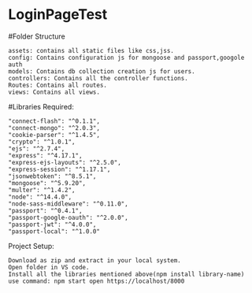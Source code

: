 # LoginPageTest

#Folder Structure

    assets: contains all static files like css,jss.
    config: Contains configuration js for mongoose and passport,googole auth
    models: Contains db collection creation js for users.
    controllers: Contains all the controller functions.
    Routes: Contains all routes.
    views: Contains all views.

#Libraries Required:

    "connect-flash": "^0.1.1",
    "connect-mongo": "^2.0.3",
    "cookie-parser": "^1.4.5",
    "crypto": "^1.0.1",
    "ejs": "^2.7.4",
    "express": "^4.17.1",
    "express-ejs-layouts": "^2.5.0",
    "express-session": "^1.17.1",
    "jsonwebtoken": "^8.5.1",
    "mongoose": "^5.9.20",
    "multer": "^1.4.2",
    "node": "^14.4.0",
    "node-sass-middleware": "^0.11.0",
    "passport": "^0.4.1",
    "passport-google-oauth": "^2.0.0",
    "passport-jwt": "^4.0.0",
    "passport-local": "^1.0.0"
  
 

Project Setup:

    Download as zip and extract in your local system.
    Open folder in VS code.
    Install all the libraries mentioned above(npm install library-name)
    use command: npm start open https://localhost/8000 


